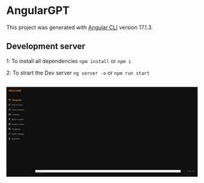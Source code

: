 # AngularGPT

This project was generated with [Angular CLI](https://github.com/angular/angular-cli) version 17.1.3.

## Development server

1: To install all dependencies `npm install` or `npm i`

2: To strart the Dev server `ng server -o` or `npm run start`

##

![alt text](image.png)
